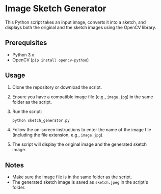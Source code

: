 # Image Sketch Generator

This Python script takes an input image, converts it into a sketch, and displays both the original and the sketch images using the OpenCV library.

## Prerequisites

- Python 3.x
- OpenCV (`pip install opencv-python`)

## Usage

1. Clone the repository or download the script.

2. Ensure you have a compatible image file (e.g., `image.jpg`) in the same folder as the script.

3. Run the script:

    ```bash
    python sketch_generator.py
    ```

4. Follow the on-screen instructions to enter the name of the image file (including the file extension, e.g., `image.jpg`).

5. The script will display the original image and the generated sketch image.

## Notes

- Make sure the image file is in the same folder as the script.
- The generated sketch image is saved as `sketch.jpeg` in the script's folder.

